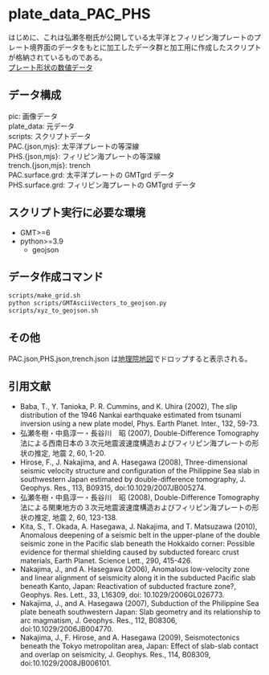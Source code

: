 # plate_data_PAC_PHS

はじめに、これは弘瀬冬樹氏が公開している太平洋とフィリピン海プレートのプレート境界面のデータをもとに加工したデータ群と加工用に作成したスクリプトが格納されているものである。  
[プレート形状の数値データ](https://www.mri-jma.go.jp/Dep/sei/fhirose/plate/PlateData.html)

## データ構成

pic: 画像データ  
plate_data: 元データ  
scripts: スクリプトデータ  
PAC.{json,mjs}: 太平洋プレートの等深線  
PHS.{json,mjs}: フィリピン海プレートの等深線  
trench.{json,mjs}: trench  
PAC.surface.grd: 太平洋プレートの GMTgrd データ  
PHS.surface.grd: フィリピン海プレートの GMTgrd データ

## スクリプト実行に必要な環境

- GMT>=6
- python>=3.9
  - geojson

## データ作成コマンド

```bash
scripts/make_grid.sh
python scripts/GMTAsciiVectors_to_geojson.py
scripts/xyz_to_geojson.sh
```

## その他

PAC.json,PHS.json,trench.json は[地理院地図](https://maps.gsi.go.jp/)でドロップすると表示される。

## 引用文献

- Baba, T., Y. Tanioka, P. R. Cummins, and K. Uhira (2002), The slip distribution of the 1946 Nankai earthquake estimated from tsunami inversion using a new plate model, Phys. Earth Planet. Inter., 132, 59-73.
- 弘瀬冬樹・中島淳一・長谷川　昭 (2007), Double-Difference Tomography 法による西南日本の３次元地震波速度構造およびフィリピン海プレートの形状の推定, 地震 2, 60, 1-20.
- Hirose, F., J. Nakajima, and A. Hasegawa (2008), Three-dimensional seismic velocity structure and configuration of the Philippine Sea slab in southwestern Japan estimated by double-difference tomography, J. Geophys. Res., 113, B09315, doi:10.1029/2007JB005274.
- 弘瀬冬樹・中島淳一・長谷川　昭 (2008), Double-Difference Tomography 法による関東地方の３次元地震波速度構造およびフィリピン海プレートの形状の推定, 地震 2, 60, 123-138.
- Kita, S., T. Okada, A. Hasegawa, J. Nakajima, and T. Matsuzawa (2010), Anomalous deepening of a seismic belt in the upper-plane of the double seismic zone in the Pacific slab beneath the Hokkaido corner: Possible evidence for thermal shielding caused by subducted forearc crust materials, Earth Planet. Science Lett., 290, 415-426.
- Nakajima, J., and A. Hasegawa (2006), Anomalous low-velocity zone and linear alignment of seismicity along it in the subducted Pacific slab beneath Kanto, Japan: Reactivation of subducted fracture zone?, Geophys. Res. Lett., 33, L16309, doi: 10.1029/2006GL026773.
- Nakajima, J., and A. Hasegawa (2007), Subduction of the Philippine Sea plate beneath southwestern Japan: Slab geometry and its relationship to arc magmatism, J. Geophys. Res., 112, B08306, doi:10.1029/2006JB004770.
- Nakajima, J., F. Hirose, and A. Hasegawa (2009), Seismotectonics beneath the Tokyo metropolitan area, Japan: Effect of slab-slab contact and overlap on seismicity, J. Geophys. Res., 114, B08309, doi:10.1029/2008JB006101.
